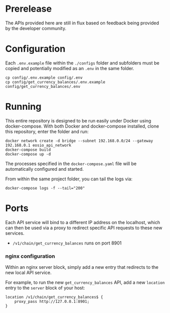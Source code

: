 # Prerelease

The APIs provided here are still in flux based on feedback being provided by the developer community.

# Configuration

Each `.env.example` file within the `./configs` folder and subfolders must be copied and potentially modified as an `.env` in the same folder.

```
cp config/.env.example config/.env
cp config/get_currency_balances/.env.example config/get_currency_balances/.env
```

# Running

This entire repository is designed to be run easily under Docker using docker-compose. With both Docker and docker-compose installed, clone this repository, enter the folder and run:

```
docker network create -d bridge --subnet 192.168.0.0/24 --gateway 192.168.0.1 eosio_api_network
docker-compose build
docker-compose up -d
```

The processes specified in the `docker-compose.yaml` file will be automatically configured and started.

From within the same project folder, you can tail the logs via:

```
docker-compose logs -f --tail="200"
```

# Ports

Each API service will bind to a different IP address on the localhost, which can then be used via a proxy to redirect specific API requests to these new services.

- `/v1/chain/get_currency_balances` runs on port 8901

### nginx configuration

Within an nginx server block, simply add a new entry that redirects to the new local API service.

For example, to run the new `get_currency_balances` API, add a new `location` entry to the `server` block of your host:

```
location /v1/chain/get_currency_balances$ {
    proxy_pass http://127.0.0.1:8901;
}
```
